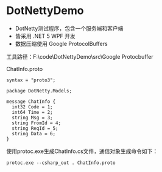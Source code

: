 # DotNettyDemo

- DotNetty测试程序，包含一个服务端和客户端
- 皆采用 .NET 5 WPF 开发
- 数据压缩使用 Google ProtocolBuffers

工具路径：F:\code\DotNettyDemo\src\Google Protocbuffer

ChatInfo.proto
```
syntax = "proto3";
 
package DotNetty.Models;
 
message ChatInfo {
  int32 Code = 1;
  int64 Time = 2;
  string Msg = 3;
  string FromId = 4;
  string ReqId = 5;
  string Data = 6;
}
```

使用protoc.exe生成ChatInfo.cs文件，通信对象生成命令如下：
```
protoc.exe --csharp_out . ChatInfo.proto
```